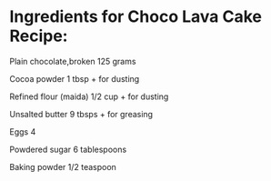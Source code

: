 # Ingredients for Choco Lava Cake Recipe:

Plain chocolate,broken 125 grams

Cocoa powder 1 tbsp + for dusting

Refined flour (maida) 1/2 cup + for dusting

Unsalted butter 9 tbsps + for greasing

Eggs 4

Powdered sugar 6 tablespoons

Baking powder 1/2 teaspoon

